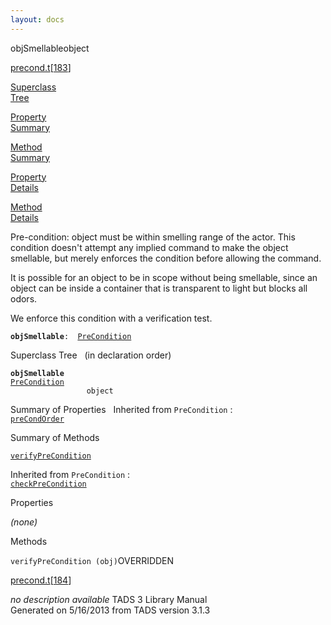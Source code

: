 ```yaml
---
layout: docs
---
```

<span class="title">objSmellable</span><span class="type">object</span>

[precond.t](../file/precond.t.html)\[[183](../source/precond.t.html#183)\]

[Superclass  
Tree](#_SuperClassTree_)

[Property  
Summary](#_PropSummary_)

[Method  
Summary](#_MethodSummary_)

[Property  
Details](#_Properties_)

[Method  
Details](#_Methods_)



Pre-condition: object must be within smelling range of the actor. This
condition doesn't attempt any implied command to make the object
smellable, but merely enforces the condition before allowing the
command.

It is possible for an object to be in scope without being smellable,
since an object can be inside a container that is transparent to light
but blocks all odors.

We enforce this condition with a verification test.

**`objSmellable`**` :   `[`PreCondition`](../object/PreCondition.html)



<span id="_SuperClassTree_"></span>



<span class="hdln">Superclass Tree</span>   (in declaration order)



**`objSmellable`**  
[`PreCondition`](../object/PreCondition.html)  
`                 object`  
<span id="_PropSummary_"></span>



<span class="hdln">Summary of Properties</span>  
Inherited from `PreCondition` :  
[`preCondOrder`](../object/PreCondition.html#preCondOrder)

<span id="_MethodSummary_"></span>



<span class="hdln">Summary of Methods</span>  



[`verifyPreCondition`](#verifyPreCondition)

Inherited from `PreCondition` :  
[`checkPreCondition`](../object/PreCondition.html#checkPreCondition)

<span id="_Properties_"></span>



<span class="hdln">Properties</span>  



*(none)* <span id="_Methods_"></span>



<span class="hdln">Methods</span>  



<span id="verifyPreCondition"></span>

`verifyPreCondition (obj)`<span class="rem">OVERRIDDEN</span>

[precond.t](../file/precond.t.html)\[[184](../source/precond.t.html#184)\]



*no description available*
TADS 3 Library Manual  
Generated on 5/16/2013 from TADS version 3.1.3


